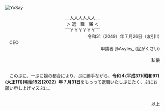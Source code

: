 ![YoSay](https://user-images.githubusercontent.com/4879744/181262659-9d089c0a-51bd-46cf-947c-572dc74cfd36.png)

<div align="center">
＿人人人人人人＿<br>
＞ 退　職　届 ＜<br>
￣ＹＹＹＹＹＹ￣<br>
</div>

<div align="right">
令和31（2049）年７月26日（友引!!）　
</div>

<div align="left">
　CEO
</div>

<div align="right">
申請者 @Asyley_ (屁がくさい)　
</div>

<br>

<div align="right">
私儀
</div>

<br>

　このぷに、一ぷに嬢の都合により、ぷに勝手ながら、**令和４(平成37)(昭和97)(大正111)(明治152)(2022）年７月31日**をもっって退職いたしぷにたく、ぷにお願い申し上げマスぷに。

<br>

<div align="right">
以上
</div>
